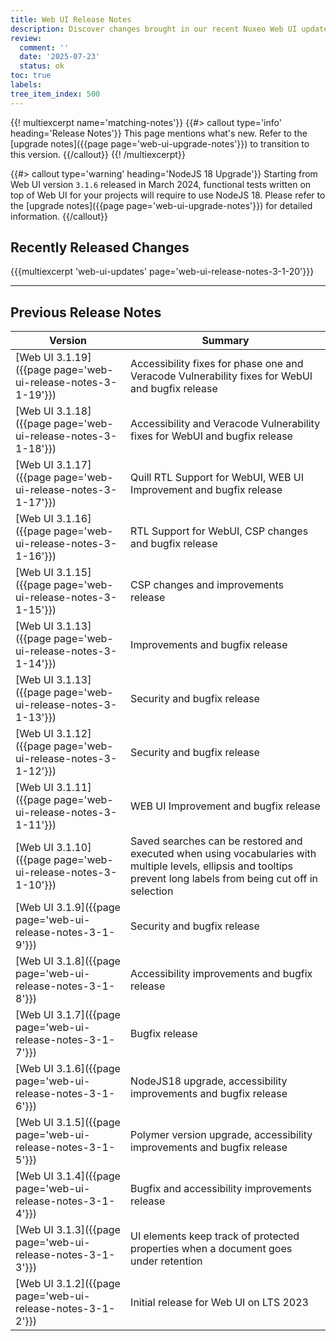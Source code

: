 ```yaml
---
title: Web UI Release Notes
description: Discover changes brought in our recent Nuxeo Web UI updates.
review:
  comment: ''
  date: '2025-07-23'
  status: ok
toc: true
labels:
tree_item_index: 500
---
```


{{! multiexcerpt name='matching-notes'}}
{{#> callout type='info' heading='Release Notes'}}
This page mentions what's new. Refer to the [upgrade notes]({{page page='web-ui-upgrade-notes'}}) to transition to this version.
{{/callout}}
{{! /multiexcerpt}}

{{#> callout type='warning' heading='NodeJS 18 Upgrade'}}
Starting from Web UI version `3.1.6` released in March 2024, functional tests written on top of Web UI for your projects will require to use NodeJS 18. Please refer to the [upgrade notes]({{page page='web-ui-upgrade-notes'}}) for detailed information.
{{/callout}}

## Recently Released Changes

{{{multiexcerpt 'web-ui-updates' page='web-ui-release-notes-3-1-20'}}}

---

## Previous Release Notes

<!-- | [Web UI 3.1.20]({{page page='web-ui-release-notes-3-1-20'}}) | Node.js 22 upgrade, accessibility improvements, and Veracode vulnerability fixes. Includes support ticket resolutions. | -->

| Version                                                    | Summary                                                                             |
| ---------------------------------------------------------- | ----------------------------------------------------------------------------------- |
| [Web UI 3.1.19]({{page page='web-ui-release-notes-3-1-19'}})                  | Accessibility fixes for phase one and Veracode Vulnerability fixes for WebUI and bugfix release     |
| [Web UI 3.1.18]({{page page='web-ui-release-notes-3-1-18'}})                  | Accessibility and Veracode Vulnerability fixes for WebUI and bugfix release     |
| [Web UI 3.1.17]({{page page='web-ui-release-notes-3-1-17'}})                  | Quill RTL Support for WebUI, WEB UI Improvement and bugfix release     |
| [Web UI 3.1.16]({{page page='web-ui-release-notes-3-1-16'}})                  | RTL Support for WebUI, CSP changes and bugfix release     | 
| [Web UI 3.1.15]({{page page='web-ui-release-notes-3-1-15'}})                  | CSP changes and improvements release     |
| [Web UI 3.1.13]({{page page='web-ui-release-notes-3-1-14'}})             | Improvements and bugfix release     |
| [Web UI 3.1.13]({{page page='web-ui-release-notes-3-1-13'}})                  | Security and bugfix release     |
| [Web UI 3.1.12]({{page page='web-ui-release-notes-3-1-12'}})                  | Security and bugfix release     |
| [Web UI 3.1.11]({{page page='web-ui-release-notes-3-1-11'}})                  | WEB UI Improvement and bugfix release     | 
| [Web UI 3.1.10]({{page page='web-ui-release-notes-3-1-10'}}) | Saved searches can be restored and executed when using vocabularies with multiple levels, ellipsis and tooltips prevent long labels from being cut off in selection        | 
| [Web UI 3.1.9]({{page page='web-ui-release-notes-3-1-9'}}) | Security and bugfix release                                                         |
| [Web UI 3.1.8]({{page page='web-ui-release-notes-3-1-8'}}) | Accessibility improvements and bugfix release                                       |
| [Web UI 3.1.7]({{page page='web-ui-release-notes-3-1-7'}}) | Bugfix release                                                                      |
| [Web UI 3.1.6]({{page page='web-ui-release-notes-3-1-6'}}) | NodeJS18 upgrade, accessibility improvements and bugfix release                     |
| [Web UI 3.1.5]({{page page='web-ui-release-notes-3-1-5'}}) | Polymer version upgrade, accessibility improvements and bugfix release              |
| [Web UI 3.1.4]({{page page='web-ui-release-notes-3-1-4'}}) | Bugfix and accessibility improvements release                                       |
| [Web UI 3.1.3]({{page page='web-ui-release-notes-3-1-3'}}) | UI elements keep track of protected properties when a document goes under retention |
| [Web UI 3.1.2]({{page page='web-ui-release-notes-3-1-2'}}) | Initial release for Web UI on LTS 2023                                              |
